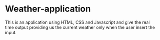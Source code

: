 # Weather-application
This is an application using HTML, CSS and Javascript and give the real time output providing us the current weather only when the user insert the input.
